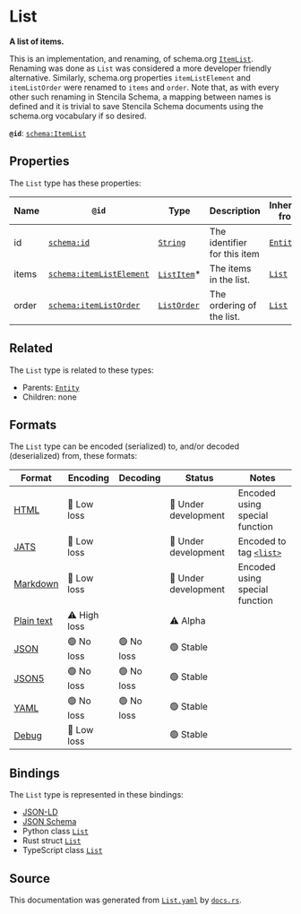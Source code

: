 # List

**A list of items.**

This is an implementation, and renaming, of schema.org [`ItemList`](https://schema.org/ItemList).
Renaming was done as `List` was considered a more developer friendly alternative. Similarly,
schema.org properties `itemListElement` and `itemListOrder` were renamed to `items` and `order`.
Note that, as with every other such renaming in Stencila Schema, a mapping between names is
defined and it is trivial to save Stencila Schema documents using the schema.org vocabulary if so desired.


**`@id`**: [`schema:ItemList`](https://schema.org/ItemList)

## Properties

The `List` type has these properties:

| Name  | `@id`                                                          | Type                                                                                                    | Description                  | Inherited from                                                                                   |
| ----- | -------------------------------------------------------------- | ------------------------------------------------------------------------------------------------------- | ---------------------------- | ------------------------------------------------------------------------------------------------ |
| id    | [`schema:id`](https://schema.org/id)                           | [`String`](https://github.com/stencila/stencila/blob/main/docs/reference/schema/data/string.md)         | The identifier for this item | [`Entity`](https://github.com/stencila/stencila/blob/main/docs/reference/schema/other/entity.md) |
| items | [`schema:itemListElement`](https://schema.org/itemListElement) | [`ListItem`](https://github.com/stencila/stencila/blob/main/docs/reference/schema/prose/list-item.md)*  | The items in the list.       | [`List`](https://github.com/stencila/stencila/blob/main/docs/reference/schema/prose/list.md)     |
| order | [`schema:itemListOrder`](https://schema.org/itemListOrder)     | [`ListOrder`](https://github.com/stencila/stencila/blob/main/docs/reference/schema/prose/list-order.md) | The ordering of the list.    | [`List`](https://github.com/stencila/stencila/blob/main/docs/reference/schema/prose/list.md)     |

## Related

The `List` type is related to these types:

- Parents: [`Entity`](https://github.com/stencila/stencila/blob/main/docs/reference/schema/other/entity.md)
- Children: none

## Formats

The `List` type can be encoded (serialized) to, and/or decoded (deserialized) from, these formats:

| Format                                                                                        | Encoding         | Decoding     | Status                 | Notes                                                                                             |
| --------------------------------------------------------------------------------------------- | ---------------- | ------------ | ---------------------- | ------------------------------------------------------------------------------------------------- |
| [HTML](https://github.com/stencila/stencila/blob/main/docs/reference/formats/html.md)         | 🔷 Low loss       |              | 🚧 Under development    | Encoded using special function                                                                    |
| [JATS](https://github.com/stencila/stencila/blob/main/docs/reference/formats/jats.md)         | 🔷 Low loss       |              | 🚧 Under development    | Encoded to tag [`<list>`](https://jats.nlm.nih.gov/articleauthoring/tag-library/1.3/element/list) |
| [Markdown](https://github.com/stencila/stencila/blob/main/docs/reference/formats/markdown.md) | 🔷 Low loss       |              | 🚧 Under development    | Encoded using special function                                                                    |
| [Plain text](https://github.com/stencila/stencila/blob/main/docs/reference/formats/text.md)   | ⚠️ High loss     |              | ⚠️ Alpha               |                                                                                                   |
| [JSON](https://github.com/stencila/stencila/blob/main/docs/reference/formats/json.md)         | 🟢 No loss        | 🟢 No loss    | 🟢 Stable               |                                                                                                   |
| [JSON5](https://github.com/stencila/stencila/blob/main/docs/reference/formats/json5.md)       | 🟢 No loss        | 🟢 No loss    | 🟢 Stable               |                                                                                                   |
| [YAML](https://github.com/stencila/stencila/blob/main/docs/reference/formats/yaml.md)         | 🟢 No loss        | 🟢 No loss    | 🟢 Stable               |                                                                                                   |
| [Debug](https://github.com/stencila/stencila/blob/main/docs/reference/formats/debug.md)       | 🔷 Low loss       |              | 🟢 Stable               |                                                                                                   |

## Bindings

The `List` type is represented in these bindings:

- [JSON-LD](https://stencila.dev/List.jsonld)
- [JSON Schema](https://stencila.dev/List.schema.json)
- Python class [`List`](https://github.com/stencila/stencila/blob/main/python/stencila/types/list.py)
- Rust struct [`List`](https://github.com/stencila/stencila/blob/main/rust/schema/src/types/list.rs)
- TypeScript class [`List`](https://github.com/stencila/stencila/blob/main/typescript/src/types/List.ts)

## Source

This documentation was generated from [`List.yaml`](https://github.com/stencila/stencila/blob/main/schema/List.yaml) by [`docs.rs`](https://github.com/stencila/stencila/blob/main/rust/schema-gen/src/docs.rs).